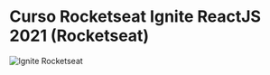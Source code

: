 # Curso Rocketseat Ignite ReactJS 2021 (Rocketseat)

![Ignite Rocketseat](https://repository-images.githubusercontent.com/344824358/0ff8ac80-8026-11eb-8ed1-e8b77764fbcd)
